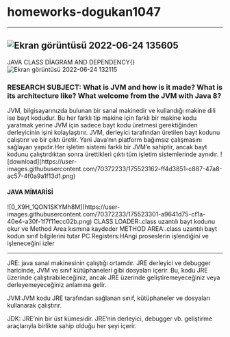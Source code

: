 ﻿# homeworks-dogukan1047
 -----------------------------------------------------------------------------------------------------------------------------------------
![Ekran görüntüsü 2022-06-24 135605](https://user-images.githubusercontent.com/70372233/175521142-4a2d49c3-e586-4dab-8c0e-91f6b79fd369.png)
-------------------------------------------------------------------------------------------------------------------------------------------
JAVA CLASS DİAGRAM AND DEPENDENCY{}
![Ekran görüntüsü 2022-06-24 132115](https://user-images.githubusercontent.com/70372233/175522530-2b61e327-4161-4f10-8f4a-c4b7d7e90abb.png)
<h3 align="left">RESEARCH SUBJECT: What is JVM and how is it made? What is its architecture like? What welcome from the JVM with Java 8?</h3>
  JVM, bilgisayarınızda bulunan bir sanal makinedir ve kullandığı makine dili ise bayt kodudur. Bu her farklı tip makine için farklı bir makine kodu yaratmak yerine JVM için sadece bayt kodu üretmesi gerektiğinden derleyicinin işini kolaylaştırır. JVM, derleyici tarafından üretilen bayt kodunu çalıştırır ve bir çıktı üretir. Yani Java’nın platform bağımsız çalışmasını sağlayan yapıdır.Her işletim sistemi farklı bir JVM’e sahiptir, ancak bayt kodunu çalıştırdıktan sonra ürettikleri çıktı tüm işletim sistemlerinde aynıdır.
![download](https://user-images.githubusercontent.com/70372233/175523162-ff4d3851-c887-47a8-ac57-4f0a9a1f13d1.png)
<h4 align="left">JAVA MİMARİSİ</h4>
![0_X9H_1QON1SKYMh8M](https://user-images.githubusercontent.com/70372233/175523301-a9641d75-cf1a-40e4-a30f-1f7f11ecc02b.png)
CLASS LOADER:.class uzantılı bayt kodunu okur ve Method Area kısmına kaydeder
METHOD AREA:.class uzantılı bayt kodun sınıf bilgilerini tutar
PC Registers:HAngi proseslerin işlendiğini ve işleneceğini izler

------------------------------------------------------------------------------------
JRE: java sanal makinesinin çalıştığı ortamdır. JRE derleyici ve debugger haricinde, JVM ve sınıf kütüphaneleri gibi dosyaları içerir. Bu, kodu JRE üzerinde çalıştırabileceğiniz, ancak JRE üzerinde geliştiremeyeceğiniz veya derleyemeyeceğiniz anlamına gelir.

JVM:JVM kodu JRE tarafından sağlanan sınıf, kütüphaneler ve dosyaları kullanarak çalıştırır.

JDK: JRE’nin bir üst kümesidir. JRE’nin derleyici, debugger vb. geliştirme araçlarıyla birlikte sahip olduğu her şeyi içerir.

